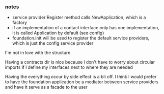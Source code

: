 ### notes

- service provider Register method calls NewApplication, which is a factory
- if an implementation of a contact interface only has one implementation, it is called Application by default (see config)
- foundation.init will be used to register the default service providers, which is just the config service provider

I'm not in love with the structure. 

Having a contracts dir is nice because I don't have to worry about circular imports if I define my interfaces next to 
where they are needed

Having the everything occur by side effect is a bit off. I think I would prefer to have the foundation application be
a mediator between service providers and have it serve as a facade to the user